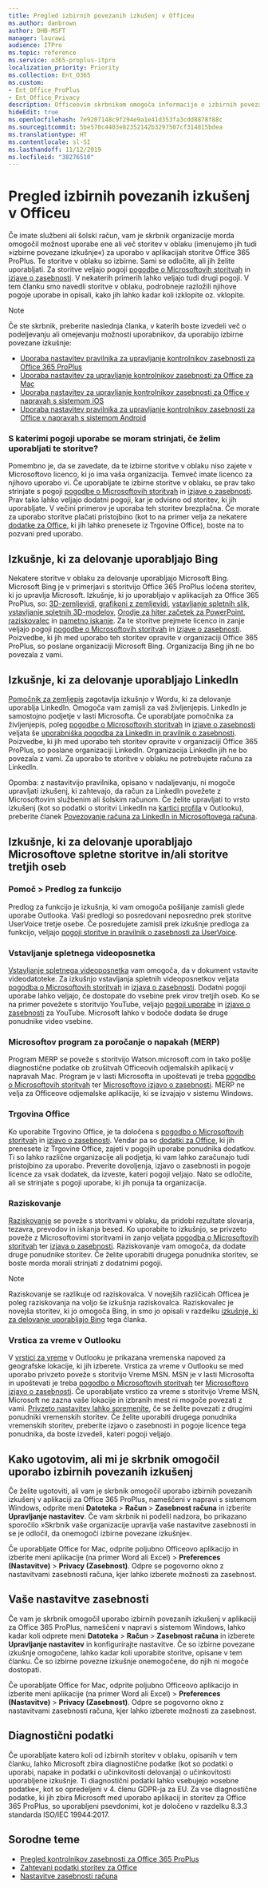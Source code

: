 ```yaml
---
title: Pregled izbirnih povezanih izkušenj v Officeu
ms.author: danbrown
author: DHB-MSFT
manager: laurawi
audience: ITPro
ms.topic: reference
ms.service: o365-proplus-itpro
localization_priority: Priority
ms.collection: Ent_O365
ms.custom:
- Ent_Office_ProPlus
- Ent_Office_Privacy
description: Officeovim skrbnikom omogoča informacije o izbirnih povezanih izkušnjah, vključno s pogoji uporabe.
hideEdit: true
ms.openlocfilehash: 7e9207148c9f294e9a1e41d353fa3cdd8878f88c
ms.sourcegitcommit: 5be570c4403e82352142b3297507cf314815bdea
ms.translationtype: HT
ms.contentlocale: sl-SI
ms.lasthandoff: 11/12/2019
ms.locfileid: "38276510"
---
```

# <a name="overview-of-optional-connected-experiences-in-office"></a>Pregled izbirnih povezanih izkušenj v Officeu

Če imate službeni ali šolski račun, vam je skrbnik organizacije morda omogočil možnost uporabe ene ali več storitev v oblaku (imenujemo jih tudi »izbirne povezane izkušnje«) za uporabo v aplikacijah storitve Office 365 ProPlus. Te storitve v oblaku so izbirne. Sami se odločite, ali jih želite uporabljati. Za storitve veljajo pogoji [pogodbe o Microsoftovih storitvah](https://www.microsoft.com/servicesagreement) in [izjave o zasebnosti](https://privacy.microsoft.com/). V nekaterih primerih lahko veljajo tudi drugi pogoji. V tem članku smo navedli storitve v oblaku, podrobneje razložili njihove pogoje uporabe in opisali, kako jih lahko kadar koli izklopite oz. vklopite.

> [!NOTE]
> Če ste skrbnik, preberite naslednja članka, v katerih boste izvedeli več o podeljevanju ali omejevanju možnosti uporabnikov, da uporabijo izbirne povezane izkušnje:
> - [Uporaba nastavitev pravilnika za upravljanje kontrolnikov zasebnosti za Office 365 ProPlus](manage-privacy-controls.md)
> - [Uporaba nastavitev za upravljanje kontrolnikov zasebnosti za Office za Mac](mac-privacy-preferences.md)
> - [Uporaba nastavitev za upravljanje kontrolnikov zasebnosti za Office v napravah s sistemom iOS](ios-privacy-preferences.md)
> - [Uporaba nastavitev pravilnika za upravljanje kontrolnikov zasebnosti za Office v napravah s sistemom Android](android-privacy-controls.md)

### <a name="if-you-use-these-services-what-terms-of-use-do-you-need-to-agree-to"></a>S katerimi pogoji uporabe se moram strinjati, če želim uporabljati te storitve?

Pomembno je, da se zavedate, da te izbirne storitve v oblaku niso zajete v Microsoftovo licenco, ki jo ima vaša organizacija. Temveč imate licenco za njihovo uporabo vi. Če uporabljate te izbirne storitve v oblaku, se prav tako strinjate s pogoji [pogodbe o Microsoftovih storitvah](https://www.microsoft.com/servicesagreement) in [izjave o zasebnosti](https://privacy.microsoft.com/). Prav tako lahko veljajo dodatni pogoji, kar je odvisno od storitev, ki jih uporabljate. V večini primerov je uporaba teh storitev brezplačna. Če morate za uporabo storitve plačati pristojbino (kot to na primer velja za nekatere [dodatke za Office,](https://support.office.com/article/16278816-1948-4028-91E5-76DCA5380F8D) ki jih lahko prenesete iz Trgovine Office), boste na to pozvani pred uporabo.

## <a name="experiences-that-rely-on-bing"></a>Izkušnje, ki za delovanje uporabljajo Bing

Nekatere storitve v oblaku za delovanje uporabljajo Microsoft Bing. Microsoft Bing je v primerjavi s storitvijo Office 365 ProPlus ločena storitev, ki jo upravlja Microsoft. Izkušnje, ki jo uporabljajo v aplikacijah za Office 365 ProPlus, so: [3D-zemljevidi](https://support.office.com/article/6b56a50d-3c3e-4a9e-a527-eea62a387030), [grafikoni z zemljevidi](https://support.office.com/article/f2cfed55-d622-42cd-8ec9-ec8a358b593b), [vstavljanje spletnih slik](https://support.office.com/article/3C51EDF4-22E1-460A-B372-9329A8724344), [vstavljanje spletnih 3D-modelov](https://support.office.com/article/ec5feb79-b0af-47f6-a885-151fcc88ac0a), [Orodje za hiter začetek za PowerPoint](https://support.office.com/article/4784f273-0b2c-456c-9c89-24e5b977c224), [raziskovalec](https://support.office.com/article/1728f286-8702-4d72-8169-ab7677ca0e1f) in [pametno iskanje](https://support.office.com/article/debf2083-5ac0-4739-8667-ae2467bec044). Za te storitve prejmete licenco in zanje veljajo pogoji [pogodbe o Microsoftovih storitvah](https://www.microsoft.com/servicesagreement) in [izjave o zasebnosti](https://privacy.microsoft.com/). Poizvedbe, ki jih med uporabo teh storitev opravite v organizaciji Office 365 ProPlus, so poslane organizaciji Microsoft Bing. Organizacija Bing jih ne bo povezala z vami.

## <a name="experiences-that-rely-on-linkedin"></a>Izkušnje, ki za delovanje uporabljajo LinkedIn

[Pomočnik za zemljepis](https://support.office.com/article/444ff6f0-ef74-4a9c-9091-ffd7a9d1917a) zagotavlja izkušnjo v Wordu, ki za delovanje uporablja LinkedIn. Omogoča vam zamisli za vaš življenjepis. LinkedIn je samostojno podjetje v lasti Microsofta. Če uporabljate pomočnika za življenjepis, poleg [pogodbe o Microsoftovih storitvah](https://www.microsoft.com/servicesagreement) in [izjave o zasebnosti](https://privacy.microsoft.com/) veljata še [uporabniška pogodba za LinkedIn in pravilnik o zasebnosti](https://www.linkedin.com/legal/user-agreement). Poizvedbe, ki jih med uporabo teh storitev opravite v organizaciji Office 365 ProPlus, so poslane organizaciji LinkedIn. Organizacija LinkedIn jih ne bo povezala z vami. Za uporabo te storitve v oblaku ne potrebujete računa za LinkedIn.

Opomba: z nastavitvijo pravilnika, opisano v nadaljevanju, ni mogoče upravljati izkušenj, ki zahtevajo, da račun za LinkedIn povežete z Microsoftovim službenim ali šolskim računom. Če želite upravljati to vrsto izkušenj (kot so podatki o storitvi LinkedIn na [kartici profila](https://support.office.com/article/e80f931f-5fc4-4a59-ba6e-c1e35a85b501) v Outlooku), preberite članek [Povezovanje računa za LinkedIn in Microsoftovega računa](https://support.office.com/article/dc81cc70-4d64-4755-9f1c-b9536e34d381).

## <a name="experiences-that-rely-on-other-microsoft-owned-online-services-andor-services-owned-by-third-parties"></a>Izkušnje, ki za delovanje uporabljajo Microsoftove spletne storitve in/ali storitve tretjih oseb

### <a name="help--suggest-a-feature"></a>Pomoč > Predlog za funkcijo

Predlog za funkcijo je izkušnja, ki vam omogoča pošiljanje zamisli glede uporabe Outlooka. Vaši predlogi so posredovani neposredno prek storitve UserVoice tretje osebe. Če posredujete zamisli prek izkušnje predloga za funkcijo, veljajo [pogoji storitve in pravilnik o zasebnosti za UserVoice](https://outlook.uservoice.com/tos).

### <a name="insert-online-video"></a>Vstavljanje spletnega videoposnetka

[Vstavljanje spletnega videoposnetka](https://support.office.com/article/8340EC69-4CEE-4FE1-AB96-4849154BC6DB) vam omogoča, da v dokument vstavite videodatoteke. Za izkušnjo vstavljanja spletnih videoposnetkov veljata [pogodba o Microsoftovih storitvah](https://www.microsoft.com/servicesagreement) in [izjava o zasebnosti](https://privacy.microsoft.com/). Dodatni pogoji uporabe lahko veljajo, če dostopate do vsebine prek virov tretjih oseb. Ko se na primer povežete s storitvijo YouTube, veljajo [pogoji uporabe](https://www.youtube.com/t/terms) in [izjavo o zasebnosti](https://policies.google.com/privacy) za YouTube. Microsoft lahko v bodoče dodata še druge ponudnike video vsebine.

### <a name="microsoft-error-reporting-program-merp"></a>Microsoftov program za poročanje o napakah (MERP) 

Program MERP se poveže s storitvijo Watson.microsoft.com in tako pošlje diagnostične podatke ob zrušitvah Officeovih odjemalskih aplikacij v napravah Mac. Program je v lasti Microsofta in upoštevati je treba [pogodbo o Microsoftovih storitvah](https://www.microsoft.com/servicesagreement) ter [Microsoftovo izjavo o zasebnosti](https://privacy.microsoft.com/). MERP ne velja za Officeove odjemalske aplikacije, ki se izvajajo v sistemu Windows.

### <a name="office-store"></a>Trgovina Office 

Ko uporabite Trgovino Office, je ta določena s [pogodbo o Microsoftovih storitvah](https://www.microsoft.com/servicesagreement) in [izjavo o zasebnosti](https://privacy.microsoft.com/). Vendar pa so [dodatki za Office](https://support.office.com/article/16278816-1948-4028-91E5-76DCA5380F8D), ki jih prenesete iz Trgovine Office, zajeti v pogojih uporabe ponudnika dodatkov. Ti so lahko različne organizacije ali podjetja, ki vam lahko zaračunajo tudi pristojbino za uporabo. Preverite dovoljenja, izjavo o zasebnosti in pogoje licence za vsak dodatek, da izveste, kateri pogoji veljajo. Nato se odločite, ali se strinjate s pogoji uporabe, ki jih ponuja ta organizacija.

### <a name="research"></a>Raziskovanje

[Raziskovanje](https://support.office.com/article/b862efc5-9a7b-4f88-a23d-93712d6e4397) se poveže s storitvami v oblaku, da pridobi rezultate slovarja, tezavra, prevodov in iskanja besed. Ko uporabite to izkušnjo, se privzeto poveže z Microsoftovimi storitvami in zanjo veljata [pogodba o Microsoftovih storitvah](https://www.microsoft.com/servicesagreement) ter [izjava o zasebnosti](https://privacy.microsoft.com/). Raziskovanje vam omogoča, da dodate druge ponudnike storitev. Če želite uporabiti drugega ponudnika storitev, se boste morda morali strinjati z dodatnimi pogoji.

> [!NOTE]
> Raziskovanje se razlikuje od raziskovalca. V novejših različicah Officea je poleg raziskovanja na voljo še izkušnja raziskovalca. Raziskovalec je novejša storitev, ki jo omogoča Bing, in smo jo opisali v razdelku [izkušnje, ki za delovanje uporabljajo Bing](#experiences-that-rely-on-bing) tega članka.

### <a name="weather-bar-in-outlook"></a>Vrstica za vreme v Outlooku

V [vrstici za vreme](https://support.office.com/article/d11b7532-7c58-489e-8103-5cc5d727b06b) v Outlooku je prikazana vremenska napoved za geografske lokacije, ki jih izberete. Vrstica za vreme v Outlooku se med uporabo privzeto poveže s storitvijo Vreme MSN. MSN je v lasti Microsofta in upoštevati je treba [pogodbo o Microsoftovih storitvah](https://www.microsoft.com/servicesagreement) ter [Microsoftovo izjavo o zasebnosti](https://privacy.microsoft.com/). Če uporabljate vrstico za vreme s storitvijo Vreme MSN, Microsoft ne zazna vaše lokacije in izbranih mest ni mogoče povezati z vami. [Privzeto nastavitev lahko spremenite](https://docs.microsoft.com/office/client-developer/outlook/weather/extending-the-weather-bar-in-outlook), če se želite povezati z drugimi ponudniki vremenskih storitev. Če želite uporabiti drugega ponudnika vremenskih storitev, preberite izjavo o zasebnosti in pogoje licence tega ponudnika, da boste izvedeli, kateri pogoji veljajo.


## <a name="how-to-determine-if-your-admin-has-given-you-the-ability-to-use-optional-connected-experiences"></a>Kako ugotovim, ali mi je skrbnik omogočil uporabo izbirnih povezanih izkušenj

Če želite ugotoviti, ali vam je skrbnik omogočil uporabo izbirnih povezanih izkušenj v aplikaciji za Office 365 ProPlus, nameščeni v napravi s sistemom Windows, odprite meni **Datoteka** > **Račun** > **Zasebnost računa** in izberite **Upravljanje nastavitev**. Če vam skrbnik ni podelil nadzora, bo prikazano sporočilo »Skrbnik vaše organizacije upravlja vaše nastavitve zasebnosti in se je odločil, da onemogoči izbirne povezane izkušnje«.

Če uporabljate Office for Mac, odprite poljubno Officeovo aplikacijo in izberite meni aplikacije (na primer Word ali Excel) > **Preferences (Nastavitve)** > **Privacy (Zasebnost)**. Odpre se pogovorno okno z nastavitvami zasebnosti računa, kjer lahko izberete možnosti za zasebnost.

## <a name="your-privacy-settings"></a>Vaše nastavitve zasebnosti

Če vam je skrbnik omogočil uporabo izbirnih povezanih izkušenj v aplikaciji za Office 365 ProPlus, nameščeni v napravi s sistemom Windows, lahko kadar koli odprete meni **Datoteka** > **Račun** > **Zasebnost računa** in izberete **Upravljanje nastavitev** in konfigurirajte nastavitve. Če so izbirne povezane izkušnje omogočene, lahko kadar koli uporabite storitve, opisane v tem članku. Če so izbirne povezne izkušnje onemogočene, do njih ni mogoče dostopati.

Če uporabljate Office for Mac, odprite poljubno Officeovo aplikacijo in izberite meni aplikacije (na primer Word ali Excel) > **Preferences (Nastavitve)** > **Privacy (Zasebnost)**. Odpre se pogovorno okno z nastavitvami zasebnosti računa, kjer lahko izberete možnosti za zasebnost.

## <a name="diagnostic-data"></a>Diagnostični podatki

Če uporabljate katero koli od izbirnih storitev v oblaku, opisanih v tem članku, lahko Microsoft zbira diagnostične podatke (kot so podatki o uporabi, napake in podatki o učinkovitosti delovanja) o učinkovitosti uporabljene izkušnje. Ti diagnostični podatki lahko vsebujejo »osebne podatke«, kot so opredeljeni v 4. členu GDPR-ja za EU. Za vse diagnostične podatke, ki jih zbira Microsoft med uporabo aplikacij in storitev za Office 365 ProPlus, so uporabljeni psevdonimi, kot je določeno v razdelku 8.3.3 standarda ISO/IEC 19944:2017.


## <a name="related-topics"></a>Sorodne teme

- [Pregled kontrolnikov zasebnosti za Office 365 ProPlus](overview-privacy-controls.md)
- [Zahtevani podatki storitev za Office](required-service-data.md)
- [Nastavitve zasebnosti računa](https://support.office.com/article/3e7bc183-bf52-4fd0-8e6b-78978f7f121b)